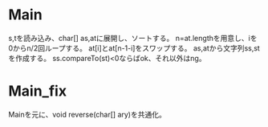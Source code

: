 # Main
s,tを読み込み、char\[\] as,atに展開し、ソートする。
n=at.lengthを用意し、iを0からn/2回ループする。
at[i]とat[n-1-i]をスワップする。
as,atから文字列ss,stを作成する。
ss.compareTo(st)<0ならばok、それ以外はng。

# Main\_fix
Mainを元に、void reverse(char[] ary)を共通化。

